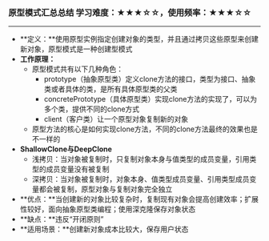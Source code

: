 ### 原型模式汇总总结	学习难度：★★★☆☆，使用频率：★★★☆☆ 

***

* **定义：**使用原型实例指定创建对象的类型，并且通过拷贝这些原型来创建新对象，原型模式是一种创建型模式
* **工作原理：**
  * 原型模式共有以下几种角色：
    * prototype（抽象原型类）定义clone方法的接口，类型为接口、抽象类或者具体的类，是所有具体原型类的父类
    * concretePrototype（具体原型类）实现clone方法的实现了，可以为多个类，提供不同的clone方式
    * client（客户类）让一个原型对象复制新的对象
  * 原型方法的核心是如何实现clone方法，不同的clone方法最终的效果也是不一样的
* **ShallowClone与DeepClone**
  * 浅拷贝：当对象被复制时，只复制对象本身与值类型的成员变量，引用类型的成员变量没有被复制
  * 深拷贝：当对象被复制时，对象本身、值类型成员变量、引用类型成员变量都会被复制，原型对象与复制对象完全独立
* **优点：**当创建新的对象比较复杂时，复制现有对象会提高创建效率；扩展性较好，面向抽象原型类编程；使用深克隆保存对象状态
* **缺点：**违反“开闭原则”
* **适用场景：**创建新对象成本比较大，保存用户状态